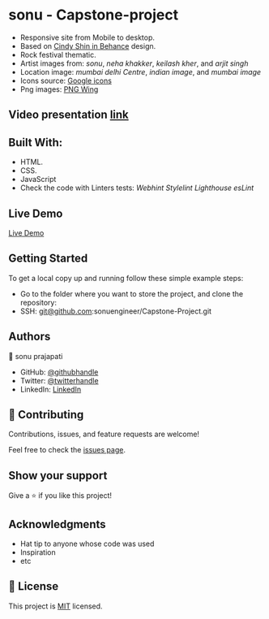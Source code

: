 # sonu - Capstone-project

- Responsive site from Mobile to desktop.
- Based on [Cindy Shin in Behance](https://www.behance.net/adagio07) design.
- Rock festival thematic.
- Artist images from:
  _sonu_,
  _neha khakker_,
  _keilash kher_,
  and _arjit singh_
- Location image:
  _mumbai delhi Centre_,
  _indian image_,
  and _mumbai image_
- Icons source: [Google icons](https://fonts.google.com/icons)
- Png images: [PNG Wing](https://www.pngwing.com/)

## Video presentation [link](https://www.loom.com/)

## Built With:

- HTML.
- CSS.
- JavaScript
- Check the code with Linters tests:
  _Webhint_
  _Stylelint_
  _Lighthouse_
  _esLint_

## Live Demo

[Live Demo]()

## Getting Started

To get a local copy up and running follow these simple example steps:

- Go to the folder where you want to store the project, and clone the repository:
- SSH: git@github.com:sonuengineer/Capstone-Project.git

## Authors

👤 sonu prajapati 

- GitHub: [@githubhandle](https://github.com/sonuengineer)
- Twitter: [@twitterhandle](https://twitter.com/)
- LinkedIn: [LinkedIn](www.linkedin.com/in/)

## 🤝 Contributing

Contributions, issues, and feature requests are welcome!

Feel free to check the [issues page](../../issues/).

## Show your support

Give a ⭐️ if you like this project!

## Acknowledgments

- Hat tip to anyone whose code was used
- Inspiration
- etc

## 📝 License

This project is [MIT](./MIT.md) licensed.
